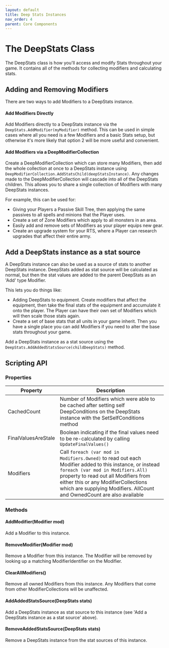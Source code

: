 ```yaml
---
layout: default
title: Deep Stats Instances
nav_order: 4
parent: Core Components
---
```


# The DeepStats Class
The DeepStats class is how you'll access and modify Stats throughout your game. It contains all of the methods for collecting modifiers and calculating stats.

## Adding and Removing Modifiers
There are two ways to add Modifiers to a DeepStats instance.

#### Add Modifiers Directly
Add Modifiers directly to a DeepStats instance via the `DeepStats.AddModifier(myModifier)` method. This can be used in simple cases where all you need is a few Modifiers and a basic Stats setup, but otherwise it's more likely that option 2 will be more useful and convenient.

#### Add Modifiers via a DeepModifierCollection
Create a DeepModifierCollection which can store many Modifiers, then add the whole collection at once to a DeepStats instance using `DeepModifierCollection.AddStatsChild(deepStatsInstance)`. Any changes made to the DeepModifierCollection will cascade into all of the DeepStats children. This allows you to share a single collection of Modifiers with many DeepStats instances.

For example, this can be used for:
- Giving your Players a Passive Skill Tree, then applying the same passives to all spells and minions that the Player uses.
- Create a set of Zone Modifiers which apply to all monsters in an area.
- Easily add and remove sets of Modifiers as your player equips new gear.
- Create an upgrade system for your RTS, where a Player can research upgrades that affect their entire army.

## Add a DeepStats instance as a stat source
A DeepStats instance can also be used as a source of stats to another DeepStats instance. DeepStats added as stat source will be calculated as normal, but then the stat values are added to the parent DeepStats as an 'Add' type Modifier.

This lets you do things like:
- Adding DeepStats to equipment. Create modifiers that affect the equipment, then take the final stats of the equipment and accumulate it onto the player. The Player can have their own set of Modifiers which will then scale those stats again.
- Create a set of base stats that all units in your game inherit. Then you have a single place you can add Modifiers if you need to alter the base stats throughout your game.

Add a DeepStats instance as a stat source using the `DeepStats.AddAddedStatsSource(childDeepStats)` method.

## Scripting API

### Properties

| Property | Description |
|-|-|
| CachedCount | Number of Modifiers which were able to be cached after setting self DeepConditions on the DeepStats instance with the SetSelfConditions method |
| FinalValuesAreStale | Boolean indicating if the final values need to be re-calculated by calling `UpdateFinalValues()` |
| Modifiers | Call `foreach (var mod in Modifiers.Owned)` to read out each Modifier added to this instance, or instead `foreach (var mod in Modifiers.All)` property to read out all Modifiers from either this or any ModifierCollections which are supplying Modifiers. AllCount and OwnedCount are also available |

### Methods

#### AddModifier(Modifier mod)
Add a Modifier to this instance.

#### RemoveModifier(Modifier mod)
Remove a Modifier from this instance. The Modifier will be removed by looking up a matching ModifierIdentifier on the Modifier.

#### ClearAllModifiers()
Remove all owned Modifiers from this instance. Any Modifiers that come from other ModifierCollections will be unaffected.

#### AddAddedStatsSource(DeepStats stats)
Add a DeepStats instance as stat source to this instance (see 'Add a DeepStats instance as a stat source' above).

#### RemoveAddedStatsSource(DeepStats stats)
Remove a DeepStats instance from the stat sources of this instance.
